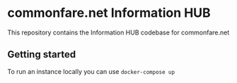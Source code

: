 # commonfare.net Information HUB

This repository contains the Information HUB codebase for commonfare.net

Getting started
---

To run an instance locally you can use `docker-compose up`
